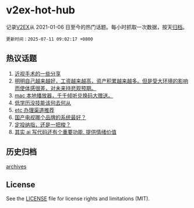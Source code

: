 # v2ex-hot-hub

 记录[V2EX](https://www.v2ex.com/)从 2021-01-06 日至今的热门话题。每小时抓取一次数据，按天[归档](archives)。

`更新时间：2025-07-11 09:02:17 +0800`

## 热议话题

1. [近视手术的一些分享](https://www.v2ex.com/t/1144188)
1. [明明自己越来越好，工资越来越高，资产积累越来越多。但是受大环境的影响而使体感很差，对未来持悲观预期。](https://www.v2ex.com/t/1144164)
1. [mac 本地播放器，千千倾听兑换码大赠送。](https://www.v2ex.com/t/1144307)
1. [低学历没技能该何去何从](https://www.v2ex.com/t/1144238)
1. [etc 办理渠道推荐](https://www.v2ex.com/t/1144154)
1. [国产电视哪个品牌的系统最好？](https://www.v2ex.com/t/1144288)
1. [定投纳指，还是一把梭？](https://www.v2ex.com/t/1144169)
1. [其实 ai 写代码还有个重要功能, 提供情绪价值](https://www.v2ex.com/t/1144209)

## 历史归档

[archives](archives)

## License

See the [LICENSE](LICENSE) file for license rights and limitations (MIT).

